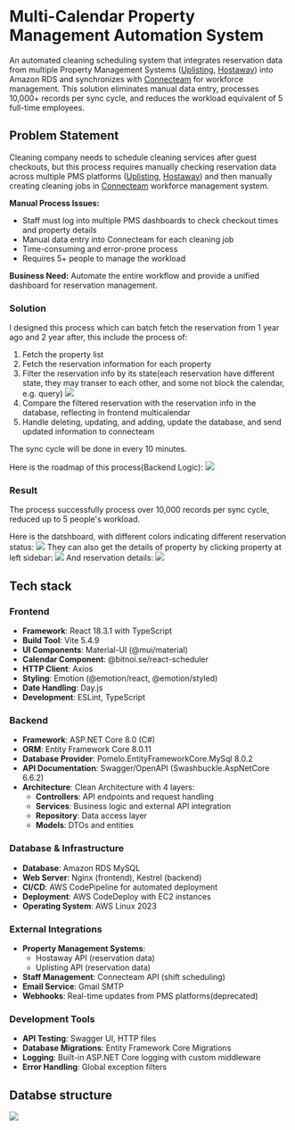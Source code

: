 # Multi-Calendar Property Management Automation System

An automated cleaning scheduling system that integrates reservation data from multiple Property Management Systems ([Uplisting](https://www.uplisting.io), [Hostaway](https://www.hostaway.com)) into Amazon RDS and synchronizes with [Connecteam](https://connecteam.com) for workforce management. This solution eliminates manual data entry, processes 10,000+ records per sync cycle, and reduces the workload equivalent of 5 full-time employees.

## Problem Statement

Cleaning company needs to schedule cleaning services after guest checkouts, but this process requires manually checking reservation data across multiple PMS platforms ([Uplisting](https://www.uplisting.io), [Hostaway](https://www.hostaway.com)) and then manually creating cleaning jobs in [Connecteam](https://connecteam.com) workforce management system.

**Manual Process Issues:**

- Staff must log into multiple PMS dashboards to check checkout times and property details
- Manual data entry into Connecteam for each cleaning job
- Time-consuming and error-prone process
- Requires 5+ people to manage the workload

**Business Need:** Automate the entire workflow and provide a unified dashboard for reservation management.

### Solution

I designed this process which can batch fetch the reservation from 1 year ago and 2 year after, this include the process of:

1. Fetch the property list
2. Fetch the reservation information for each property
3. Filter the reservation info by its state(each reservation have different state, they may transer to each other, and some not block the calendar, e.g. query)
   ![](https://p.ipic.vip/ohdat8.png)
4. Compare the filtered reservation with the reservation info in the database, reflecting in frontend multicalendar
5. Handle deleting, updating, and adding, update the database, and send updated information to connecteam

The sync cycle will be done in every 10 minutes.

Here is the roadmap of this process(Backend Logic):
![](https://p.ipic.vip/euj6e2.png)

### Result

The process successfully process over 10,000 records per sync cycle, reduced up to 5 people's workload.

Here is the datshboard, with different colors indicating different reservation status:
![](https://p.ipic.vip/2jp8b0.png)
They can also get the details of property by clicking property at left sidebar:
![](https://p.ipic.vip/1kc9u4.png)
And reservation details:
![](https://p.ipic.vip/trl3jq.png)

## Tech stack

### Frontend

- **Framework**: React 18.3.1 with TypeScript
- **Build Tool**: Vite 5.4.9
- **UI Components**: Material-UI (@mui/material)
- **Calendar Component**: @bitnoi.se/react-scheduler
- **HTTP Client**: Axios
- **Styling**: Emotion (@emotion/react, @emotion/styled)
- **Date Handling**: Day.js
- **Development**: ESLint, TypeScript

### Backend

- **Framework**: ASP.NET Core 8.0 (C#)
- **ORM**: Entity Framework Core 8.0.11
- **Database Provider**: Pomelo.EntityFrameworkCore.MySql 8.0.2
- **API Documentation**: Swagger/OpenAPI (Swashbuckle.AspNetCore 6.6.2)
- **Architecture**: Clean Architecture with 4 layers:
  - **Controllers**: API endpoints and request handling
  - **Services**: Business logic and external API integration
  - **Repository**: Data access layer
  - **Models**: DTOs and entities

### Database & Infrastructure

- **Database**: Amazon RDS MySQL
- **Web Server**: Nginx (frontend), Kestrel (backend)
- **CI/CD**: AWS CodePipeline for automated deployment
- **Deployment**: AWS CodeDeploy with EC2 instances
- **Operating System**: AWS Linux 2023

### External Integrations

- **Property Management Systems**:
  - Hostaway API (reservation data)
  - Uplisting API (reservation data)
- **Staff Management**: Connecteam API (shift scheduling)
- **Email Service**: Gmail SMTP
- **Webhooks**: Real-time updates from PMS platforms(deprecated)

### Development Tools

- **API Testing**: Swagger UI, HTTP files
- **Database Migrations**: Entity Framework Core Migrations
- **Logging**: Built-in ASP.NET Core logging with custom middleware
- **Error Handling**: Global exception filters

## Databse structure

![](https://p.ipic.vip/a2u00b.png)
